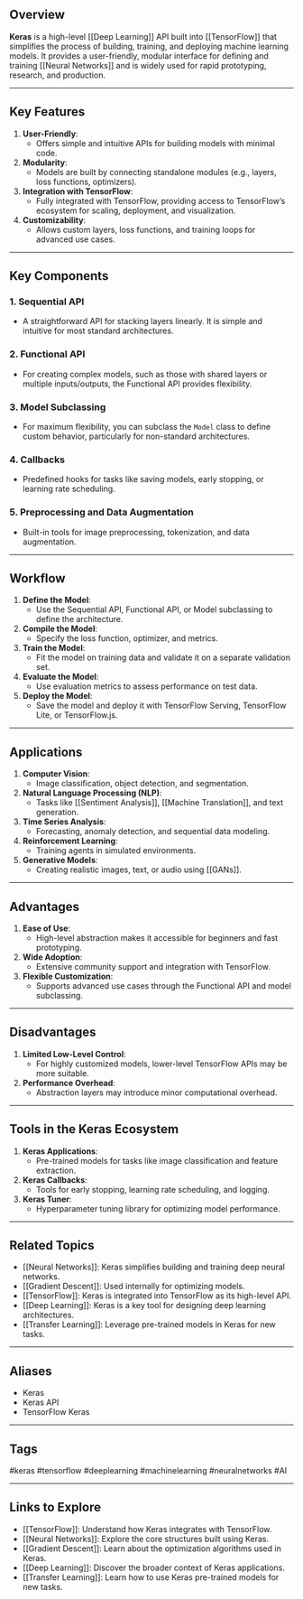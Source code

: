 ## Overview
**Keras** is a high-level [[Deep Learning]] API built into [[TensorFlow]] that simplifies the process of building, training, and deploying machine learning models. It provides a user-friendly, modular interface for defining and training [[Neural Networks]] and is widely used for rapid prototyping, research, and production.

---

## Key Features

1. **User-Friendly**:
   - Offers simple and intuitive APIs for building models with minimal code.
2. **Modularity**:
   - Models are built by connecting standalone modules (e.g., layers, loss functions, optimizers).
3. **Integration with TensorFlow**:
   - Fully integrated with TensorFlow, providing access to TensorFlow’s ecosystem for scaling, deployment, and visualization.
4. **Customizability**:
   - Allows custom layers, loss functions, and training loops for advanced use cases.

---

## Key Components

### **1. Sequential API**
- A straightforward API for stacking layers linearly. It is simple and intuitive for most standard architectures.

### **2. Functional API**
- For creating complex models, such as those with shared layers or multiple inputs/outputs, the Functional API provides flexibility.

### **3. Model Subclassing**
- For maximum flexibility, you can subclass the `Model` class to define custom behavior, particularly for non-standard architectures.

### **4. Callbacks**
- Predefined hooks for tasks like saving models, early stopping, or learning rate scheduling.

### **5. Preprocessing and Data Augmentation**
- Built-in tools for image preprocessing, tokenization, and data augmentation.

---

## Workflow

1. **Define the Model**:
   - Use the Sequential API, Functional API, or Model subclassing to define the architecture.
2. **Compile the Model**:
   - Specify the loss function, optimizer, and metrics.
3. **Train the Model**:
   - Fit the model on training data and validate it on a separate validation set.
4. **Evaluate the Model**:
   - Use evaluation metrics to assess performance on test data.
5. **Deploy the Model**:
   - Save the model and deploy it with TensorFlow Serving, TensorFlow Lite, or TensorFlow.js.

---

## Applications

1. **Computer Vision**:
   - Image classification, object detection, and segmentation.
2. **Natural Language Processing (NLP)**:
   - Tasks like [[Sentiment Analysis]], [[Machine Translation]], and text generation.
3. **Time Series Analysis**:
   - Forecasting, anomaly detection, and sequential data modeling.
4. **Reinforcement Learning**:
   - Training agents in simulated environments.
5. **Generative Models**:
   - Creating realistic images, text, or audio using [[GANs]].

---

## Advantages

1. **Ease of Use**:
   - High-level abstraction makes it accessible for beginners and fast prototyping.
2. **Wide Adoption**:
   - Extensive community support and integration with TensorFlow.
3. **Flexible Customization**:
   - Supports advanced use cases through the Functional API and model subclassing.

---

## Disadvantages

1. **Limited Low-Level Control**:
   - For highly customized models, lower-level TensorFlow APIs may be more suitable.
2. **Performance Overhead**:
   - Abstraction layers may introduce minor computational overhead.

---

## Tools in the Keras Ecosystem

1. **Keras Applications**:
   - Pre-trained models for tasks like image classification and feature extraction.
2. **Keras Callbacks**:
   - Tools for early stopping, learning rate scheduling, and logging.
3. **Keras Tuner**:
   - Hyperparameter tuning library for optimizing model performance.

---

## Related Topics

- [[Neural Networks]]: Keras simplifies building and training deep neural networks.
- [[Gradient Descent]]: Used internally for optimizing models.
- [[TensorFlow]]: Keras is integrated into TensorFlow as its high-level API.
- [[Deep Learning]]: Keras is a key tool for designing deep learning architectures.
- [[Transfer Learning]]: Leverage pre-trained models in Keras for new tasks.

---

## Aliases
- Keras
- Keras API
- TensorFlow Keras

---

## Tags
#keras #tensorflow #deeplearning #machinelearning #neuralnetworks #AI

---

## Links to Explore
- [[TensorFlow]]: Understand how Keras integrates with TensorFlow.
- [[Neural Networks]]: Explore the core structures built using Keras.
- [[Gradient Descent]]: Learn about the optimization algorithms used in Keras.
- [[Deep Learning]]: Discover the broader context of Keras applications.
- [[Transfer Learning]]: Learn how to use Keras pre-trained models for new tasks.
